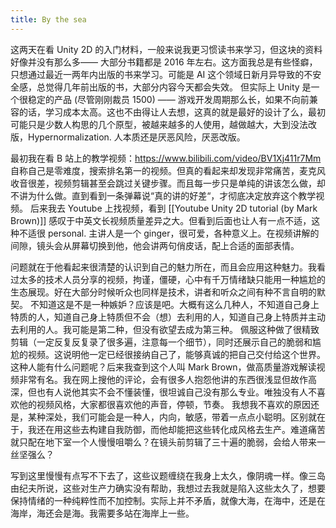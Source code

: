 ```yaml
---
title: By the sea
---
```



这两天在看 Unity 2D 的入门材料，一般来说我更习惯读书来学习，但这块的资料好像并没有那么多—— 大部分书籍都是 2016 年左右。这方面我总是有些怪癖，只想通过最近一两年内出版的书来学习。可能是 AI 这个领域日新月异导致的不安全感，总觉得几年前出版的书，大部分内容今天都会失效。
但实际上 Unity 是一个很稳定的产品 (尽管刚刚裁员 1500) —— 游戏开发周期那么长，如果不向前兼容的话，学习成本太高。这也不由得让人去想，这真的就是最好的设计了么，最初可能只是少数人构思的几个原型，被越来越多的人使用，越做越大，大到没法改版，Hypernormalization. 人本质还是厌恶风险，厌恶改版。

最初我在看 B 站上的教学视频：<https://www.bilibili.com/video/BV1Xj411r7Mm> 自称自己是零难度，搜索排名第一的视频。但真的看起来却发现非常痛苦，麦克风收音很差，视频剪辑甚至会跳过关键步骤。而且每一步只是单纯的讲该怎么做，却不讲为什么做。直到看到一条弹幕说“真的讲的好差“，才彻底决定放弃这个教学视频。
后来我去 Youtube 上找视频，看到 [[Youtube Unity 2D tutorial (by Mark Brown)]] 感叹于中英文长视频质量差异之大。但看到后面也让人有一点不适，这种不适很 personal. 主讲人是一个 ginger，很可爱，各种意义上。在视频讲解的间隙，镜头会从屏幕切换到他，他会讲两句俏皮话，配上合适的面部表情。

问题就在于他看起来很清楚的认识到自己的魅力所在，而且会应用这种魅力。我看过太多的技术人员分享的视频，拘谨，僵硬，心中有千万情绪缺只能用一种尴尬的生态展现。好在大部分时候听众也同样是技术，讲者和听众之间有种不言自明的默契。
不知道这是不是一种嫉妒？应该是吧。大概有这么几种人，不知道自己身上特质的人，知道自己身上特质但不会（想）去利用的人，知道自己身上特质并主动去利用的人。我可能是第二种，但没有欲望去成为第三种。
佩服这种做了很精致剪辑（一定反复反复录了很多遍，注意每一个细节），同时还展示自己的脆弱和尴尬的视频。这说明他一定已经很接纳自己了，能够真诚的把自己交付给这个世界。
这种人能有什么问题呢？后来我查到这个人叫 Mark Brown，做高质量游戏解读视频非常有名。我在网上搜他的评论，会有很多人抱怨他讲的东西很浅显但故作高深，但也有人说他其实不会不懂装懂，很坦诚自己没有那么专业。唯独没有人不喜欢他的视频风格，大家都很喜欢他的声音，停顿，节奏。
我想我不喜欢的原因还是，某种深处，我们可能会是一种人，内向，敏感，带着一点点小聪明。区别就在于，我还在用这些去构建自我防御，而他却能把这些转化成风格去生产。难道痛苦就只配在地下室一个人慢慢咀嚼么？在镜头前剪辑了三十遍的脆弱，会给人带来一丝坚强么？

写到这里慢慢有点写不下去了，这些议题缠绕在我身上太久，像阴魂一样。像三岛由纪夫所说，这些对生产力确实没有帮助，我想过去我就是陷入这些太久了，想要保持情绪的一种纯粹性而不加控制。实际上并不矛盾，就像大海，在海中，还是在海岸，海还会是海。我需要多站在海岸上一些。

